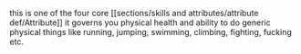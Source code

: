 this is one of the four core [[sections/skills and attributes/attribute def/Attribute]]
it governs you physical health and ability to do generic physical things like running, jumping, swimming, climbing, fighting, fucking etc.
